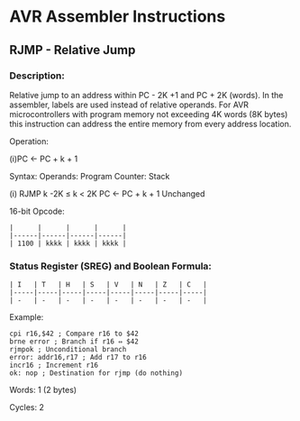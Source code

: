 AVR Assembler Instructions
==========================

RJMP - Relative Jump
--------------------

### <a href="" id="N1820A"></a> Description:

Relative jump to an address within PC - 2K +1 and PC + 2K (words). In the assembler, labels are used instead of relative operands. For AVR microcontrollers with program memory not exceeding 4K words (8K bytes) this instruction can address the entire memory from every address location.

Operation:

(i)PC ← PC + k + 1

Syntax: Operands: Program Counter: Stack

(i) RJMP k -2K ≤ k &lt; 2K PC ← PC + k + 1 Unchanged

16-bit Opcode:

```
|      |      |      |      |
|------|------|------|------|
| 1100 | kkkk | kkkk | kkkk |
```
### <a href="" id="N1823D"></a> Status Register (SREG) and Boolean Formula:

```
| I   | T   | H   | S   | V   | N   | Z   | C   |
|-----|-----|-----|-----|-----|-----|-----|-----|
| -   | -   | -   | -   | -   | -   | -   | -   |
```
Example:

``` programlisting
cpi r16,$42 ; Compare r16 to $42
brne error ; Branch if r16 ⇔ $42
rjmpok ; Unconditional branch
error: addr16,r17 ; Add r17 to r16
incr16 ; Increment r16
ok: nop ; Destination for rjmp (do nothing)
```

Words: 1 (2 bytes)

Cycles: 2
